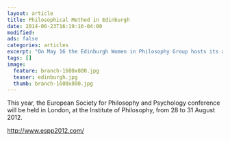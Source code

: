```yaml
---
layout: article
title: Philosophical Method in Edinburgh
date: 2014-06-23T16:19:16-04:00
modified:
ads: false
categories: articles
excerpt: "On May 16 the Edinburgh Women in Philosophy Group hosts its annual Spring Workshop. I will give a response to Amia Srinivasan."
tags: []
image:
  feature: branch-1600x800.jpg
  teaser: edinburgh.jpg
  thumb: branch-1600x800.jpg
---
```


This year, the European Society for Philosophy and Psychology conference will be held in London, at the Institute of Philosophy, from 28 to 31 August 2012.

http://www.espp2012.com/


